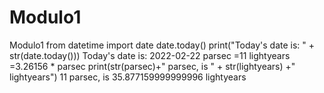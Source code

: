 # Modulo1
Modulo1
from datetime import date
date.today()
print("Today's date is: " + str(date.today()))
Today's date is: 2022-02-22
parsec =11
lightyears =3.26156 * parsec
print(str(parsec)+" parsec, is " + str(lightyears) +" lightyears")
11 parsec, is 35.877159999999996 lightyears
